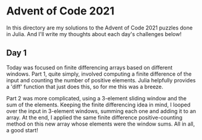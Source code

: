 # Advent of Code 2021

In this directory are my solutions to the Advent of Code 2021 puzzles done
in Julia. And I'll write my thoughts about each day's challenges below!

## Day 1

Today was focused on finite differencing arrays based on different windows.
Part 1, quite simply, involved computing a finite difference of the input
and counting the number of positive elements. Julia helpfully provides a
'diff' function that just does this, so for me this was a breeze.

Part 2 was more complicated, using a 3-element sliding window and the sum
of the elements. Keeping the finite differencing idea in mind, I looped
over the input in 3-element windows, summing each one and adding it to
an array. At the end, I applied the same finite difference
positive-counting method on this new array whose elements were the window
sums. All in all, a good start!

